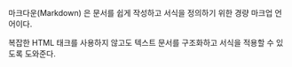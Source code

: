 마크다운(Markdown) 은 문서를 쉽게 작성하고 서식을 정의하기 위한 경량 마크업 언어이다.

복잡한 HTML 태크를 사용하지 않고도 텍스트 문서를 구조화하고 서식을 적용할 수 있도록 도와준다.